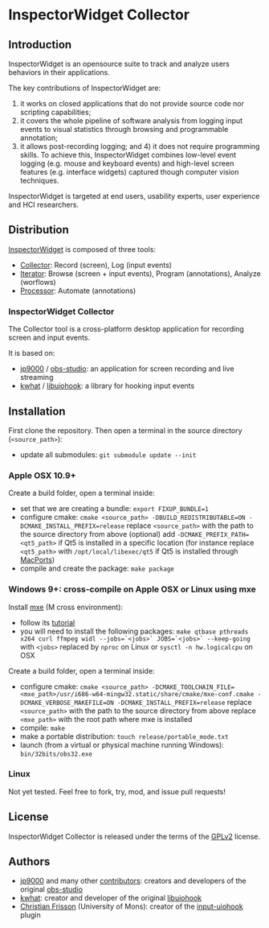 # InspectorWidget Collector

## Introduction

InspectorWidget is an opensource suite to track and analyze users behaviors in their applications. 

The key contributions of InspectorWidget are:
1) it works on closed applications that do not provide source code nor scripting capabilities; 
2) it covers the whole pipeline of software analysis from logging input events to visual statistics through browsing and programmable annotation; 
3) it allows post-recording logging; and 4) it does not require programming skills. To achieve this, InspectorWidget combines low-level event logging (e.g. mouse and keyboard events) and high-level screen features (e.g. interface widgets) captured though computer vision techniques. 

InspectorWidget is targeted at end users, usability experts, user experience and HCI researchers.

## Distribution

[InspectorWidget](https://github.com/InspectorWidget/InspectorWidget) is composed of three tools:
- [Collector](https://github.com/InspectorWidget/InspectorWidgetCollector): Record (screen), Log (input events) 
- [Iterator](https://github.com/InspectorWidget/InspectorWidgetIterator): Browse (screen + input events), Program (annotations), Analyze (worflows)
- [Processor](https://github.com/InspectorWidget/InspectorWidgetProcessor): Automate (annotations)

### InspectorWidget Collector

The Collector tool is a cross-platform desktop application for recording screen and input events. 

It is based on:
- [jp9000](https://github.com/jp9000) / [obs-studio](https://github.com/jp9000/obs-studio): an application for screen recording and live streaming
- [kwhat](https://github.com/kwhat) / [libuiohook](https://github.com/kwhat/libuiohook): a library for hooking input events

## Installation

First clone the repository.
Then open a terminal in the source directory (`<source_path>`):
* update all submodules: 
```git submodule update --init```

### Apple OSX 10.9+

Create a build folder, open a terminal inside:
* set that we are creating a bundle: 
```export FIXUP_BUNDLE=1```
* configure cmake: 
```cmake <source_path> -DBUILD_REDISTRIBUTABLE=ON -DCMAKE_INSTALL_PREFIX=release```
replace `<source_path>` with the path to the source directory from above
(optional) add `-DCMAKE_PREFIX_PATH=<qt5_path>` if Qt5 is installed in a specific location (for instance replace `<qt5_path>` with `/opt/local/libexec/qt5` if Qt5 is installed through [MacPorts](https://www.macports.org))
* compile and create the package: 
```make package```

### Windows 9+: cross-compile on Apple OSX or Linux using mxe

Install [mxe](http://mxe.cc) (M cross environment):
 * follow its [tutorial](http://mxe.cc/#tutorial)
 * you will need to install the following packages:
```make qtbase pthreads x264 curl ffmpeg widl --jobs=`<jobs>` JOBS=`<jobs>` --keep-going```
with `<jobs>` replaced by `nproc` on Linux or `sysctl -n hw.logicalcpu` on OSX


Create a build folder, open a terminal inside:
 * configure cmake: 
```cmake <source_path> -DCMAKE_TOOLCHAIN_FILE=<mxe_path>/usr/i686-w64-mingw32.static/share/cmake/mxe-conf.cmake -DCMAKE_VERBOSE_MAKEFILE=ON -DCMAKE_INSTALL_PREFIX=release```
replace `<source_path>` with the path to the source directory from above
replace `<mxe_path>` with the root path where mxe is installed
 * compile: 
```make```
 * make a portable distribution:
```touch release/portable_mode.txt```
 * launch (from a virtual or physical machine running Windows): `bin/32bits/obs32.exe`

### Linux

Not yet tested. Feel free to fork, try, mod, and issue pull requests!

## License

InspectorWidget Collector is released under the terms of the [GPLv2](http://www.gnu.org/licenses/gpl-2.0.html) license.

## Authors
 * [jp9000](https://github.com/jp9000/) and many other [contributors](https://github.com/jp9000/obs-studio/graphs/contributors): creators and developers of the original [obs-studio](https://github.com/jp9000/obs-studio)
 * [kwhat](https://github.com/kwhat/): creator and developer of the original [libuiohook](https://github.com/kwhat/libuiohook)
 * [Christian Frisson](http://christian.frisson.re) (University of Mons): creator of the [input-uiohook](https://github.com/InspectorWidget/InspectorWidgetCollector/tree/InspectorWidget/plugins/input-uiohook) plugin